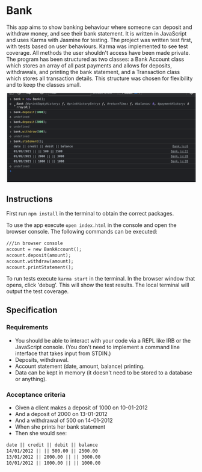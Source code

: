 # Bank
This app aims to show banking behaviour where someone can deposit and withdraw money, and see their bank statement. It is written in JavaScript and uses Karma with Jasmine for testing. The project was written test first, with tests based on user behaviours. Karma was implemented to see test coverage. All methods the user shouldn't access have been made private. The program has been structured as two classes: a Bank Account class which stores an array of all past payments and allows for deposits, withdrawals, and printing the bank statement, and a Transaction class which stores all transaction details. This structure was chosen for flexibility and to keep the classes small.

![Working App](/images/app_working.png)

## Instructions
First run ```npm install``` in the terminal to obtain the correct packages.

To use the app execute ```open index.html``` in the console and open the browser console. The following commands can be executed:
```
///in browser console
account = new BankAccount();
account.deposit(amount);
account.withdraw(amount);
account.printStatement();
```

To run tests execute ```karma start``` in the terminal. In the browser window that opens, click 'debug'. This will show the test results. The local terminal will output the test coverage.

## Specification
### Requirements
* You should be able to interact with your code via a REPL like IRB or the JavaScript console. (You don't need to implement a command line interface that takes input from STDIN.)
* Deposits, withdrawal.
* Account statement (date, amount, balance) printing.
* Data can be kept in memory (it doesn't need to be stored to a database or anything).
### Acceptance criteria
* Given a client makes a deposit of 1000 on 10-01-2012
* And a deposit of 2000 on 13-01-2012
* And a withdrawal of 500 on 14-01-2012
* When she prints her bank statement
* Then she would see:
```
date || credit || debit || balance
14/01/2012 || || 500.00 || 2500.00
13/01/2012 || 2000.00 || || 3000.00
10/01/2012 || 1000.00 || || 1000.00
```